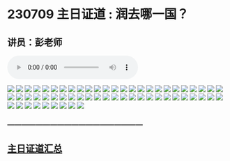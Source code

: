 # 230709 主日证道 : 润去哪一国？
## 讲员：彭老师


<audio controls src="./230618.mp3"></audio>

![](./images/1.jpg)
![](./images/2.jpg)
![](./images/3.jpg)
![](./images/4.jpg)
![](./images/5.jpg)
![](./images/6.jpg)
![](./images/7.jpg)
![](./images/8.jpg)
![](./images/9.jpg)
![](./images/10.jpg)
![](./images/11.jpg)
![](./images/12.jpg)
![](./images/13.jpg)
![](./images/14.jpg)
![](./images/15.jpg)
![](./images/16.jpg)
![](./images/17.jpg)
![](./images/18.jpg)
![](./images/19.jpg)
![](./images/20.jpg)
![](./images/21.jpg)
![](./images/22.jpg)
![](./images/23.jpg)
![](./images/24.jpg)
![](./images/25.jpg)
![](./images/26.jpg)
![](./images/27.jpg)
![](./images/28.jpg)
![](./images/29.jpg)
![](./images/30.jpg)
![](./images/31.jpg)
![](./images/32.jpg)
![](./images/33.jpg)
![](./images/34.jpg)
![](./images/35.jpg)
![](./images/36.jpg)
![](./images/37.jpg)
![](./images/38.jpg)
![](./images/39.jpg)
![](./images/40.jpg)
![](./images/41.jpg)
![](./images/42.jpg)
![](./images/43.jpg)
![](./images/44.jpg)
![](./images/45.jpg)
![](./images/46.jpg)
![](./images/47.jpg)
![](./images/48.jpg)
![](./images/49.jpg)
![](./images/50.jpg)
![](./images/51.jpg)
![](./images/52.jpg)
![](./images/53.jpg)
![](./images/54.jpg)
![](./images/55.jpg)
![](./images/56.jpg)
![](./images/57.jpg)
![](./images/58.jpg)
![](./images/59.jpg)




### ———————————————————

## [主日证道汇总](https://nccchurch.github.io/Sermons/)
